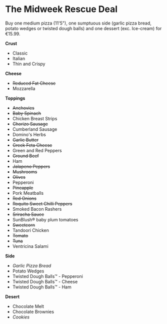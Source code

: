 # The Midweek Rescue Deal
Buy one medium pizza (11'5"), one sumptuous side (garlic pizza bread, potato wedges or twisted dough balls) and one dessert (exc. Ice-cream) for €15.99.

**Crust**
- Classic
- Italian
- Thin and Crispy

**Cheese**
- ~~Reduced Fat Cheese~~
- Mozzarella

**Toppings**
- ~~Anchovies~~
- ~~Baby Spinach~~  
- Chicken Breast Strips
- ~~Chorizo Sausage~~
- Cumberland Sausage
- Domino's Herbs  
- ~~Garlic Butter~~  
- ~~Greek Feta Cheese~~  
- Green and Red Peppers  
- ~~Ground Beef~~
- Ham
- ~~Jalapeno Peppers~~   
- ~~Mushrooms~~  
- ~~Olives~~  
- Pepperoni
- ~~Pineapple~~
- Pork Meatballs
- ~~Red Onions~~  
- ~~Roquito Sweet Chilli Peppers~~
- Smoked Bacon Rashers
- ~~Sriracha Sauce~~   
- SunBlush® baby plum tomatoes  
- ~~Sweetcorn~~  
- Tandoori Chicken
- ~~Tomato~~  
- ~~Tuna~~
- Ventricina Salami

**Side**
- *Garlic Pizza Bread*
- Potato Wedges
- Twisted Dough Balls™ - Pepperoni
- Twisted Dough Balls™ - Cheese
- Twisted Dough Balls™ - Ham

**Desert**
- Chocolate Melt
- Chocolate Brownies
- *Cookies*
